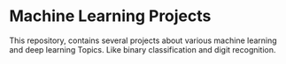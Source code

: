 # Machine Learning Projects
This repository, contains several projects about various machine learning and deep learning Topics.
Like binary classification and digit recognition.
